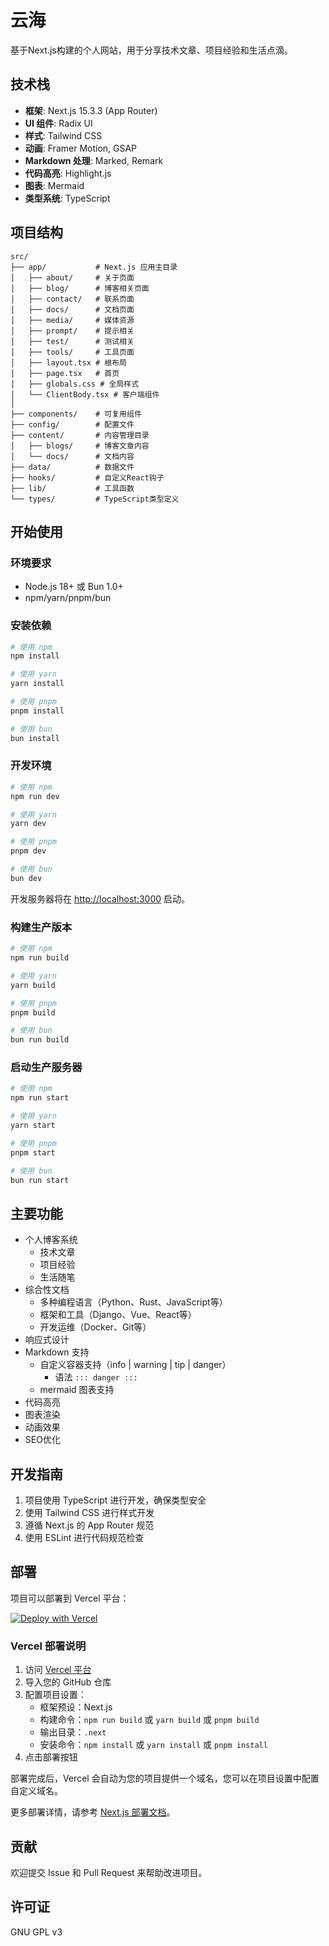 # 云海

基于Next.js构建的个人网站，用于分享技术文章、项目经验和生活点滴。

## 技术栈

- **框架**: Next.js 15.3.3 (App Router)
- **UI 组件**: Radix UI
- **样式**: Tailwind CSS
- **动画**: Framer Motion, GSAP
- **Markdown 处理**: Marked, Remark
- **代码高亮**: Highlight.js
- **图表**: Mermaid
- **类型系统**: TypeScript

## 项目结构

```
src/
├── app/           # Next.js 应用主目录
│   ├── about/     # 关于页面
│   ├── blog/      # 博客相关页面
│   ├── contact/   # 联系页面
│   ├── docs/      # 文档页面
│   ├── media/     # 媒体资源
│   ├── prompt/    # 提示相关
│   ├── test/      # 测试相关
│   ├── tools/     # 工具页面
│   ├── layout.tsx # 根布局
│   ├── page.tsx   # 首页
│   ├── globals.css # 全局样式
│   └── ClientBody.tsx # 客户端组件
│
├── components/    # 可复用组件
├── config/        # 配置文件
├── content/       # 内容管理目录
│   ├── blogs/     # 博客文章内容
│   └── docs/      # 文档内容
├── data/          # 数据文件
├── hooks/         # 自定义React钩子
├── lib/           # 工具函数
└── types/         # TypeScript类型定义
```

## 开始使用

### 环境要求

- Node.js 18+ 或 Bun 1.0+
- npm/yarn/pnpm/bun

### 安装依赖

```bash
# 使用 npm
npm install

# 使用 yarn
yarn install

# 使用 pnpm
pnpm install

# 使用 bun
bun install
```

### 开发环境

```bash
# 使用 npm
npm run dev

# 使用 yarn
yarn dev

# 使用 pnpm
pnpm dev

# 使用 bun
bun dev
```

开发服务器将在 [http://localhost:3000](http://localhost:3000) 启动。

### 构建生产版本

```bash
# 使用 npm
npm run build

# 使用 yarn
yarn build

# 使用 pnpm
pnpm build

# 使用 bun
bun run build
```

### 启动生产服务器

```bash
# 使用 npm
npm run start

# 使用 yarn
yarn start

# 使用 pnpm
pnpm start

# 使用 bun
bun run start
```

## 主要功能

- 个人博客系统
  - 技术文章
  - 项目经验
  - 生活随笔
- 综合性文档
  - 多种编程语言（Python、Rust、JavaScript等）
  - 框架和工具（Django、Vue、React等）
  - 开发运维（Docker、Git等）
- 响应式设计
- Markdown 支持
  - 自定义容器支持（info | warning | tip | danger）
    - 语法 `::: danger :::`
  - mermaid 图表支持
- 代码高亮
- 图表渲染
- 动画效果
- SEO优化

## 开发指南

1. 项目使用 TypeScript 进行开发，确保类型安全
2. 使用 Tailwind CSS 进行样式开发
3. 遵循 Next.js 的 App Router 规范
4. 使用 ESLint 进行代码规范检查

## 部署

项目可以部署到 Vercel 平台：

[![Deploy with Vercel](https://vercel.com/button)](https://vercel.com/new/clone?repository-url=https://github.com/your-username/YUN)

### Vercel 部署说明

1. 访问 [Vercel 平台](https://vercel.com/new?utm_medium=default-template&filter=next.js&utm_source=create-next-app&utm_campaign=create-next-app-readme)
2. 导入您的 GitHub 仓库
3. 配置项目设置：
   - 框架预设：Next.js
   - 构建命令：`npm run build` 或 `yarn build` 或 `pnpm build`
   - 输出目录：`.next`
   - 安装命令：`npm install` 或 `yarn install` 或 `pnpm install`
4. 点击部署按钮

部署完成后，Vercel 会自动为您的项目提供一个域名，您可以在项目设置中配置自定义域名。

更多部署详情，请参考 [Next.js 部署文档](https://nextjs.org/docs/app/building-your-application/deploying)。

## 贡献

欢迎提交 Issue 和 Pull Request 来帮助改进项目。

## 许可证

GNU GPL v3 